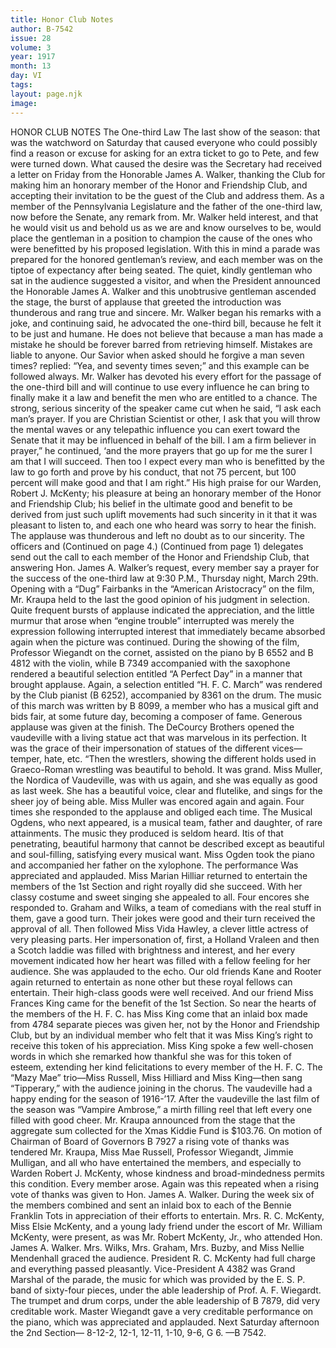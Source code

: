 ```yaml
---
title: Honor Club Notes
author: B-7542
issue: 28
volume: 3
year: 1917
month: 13
day: VI
tags:
layout: page.njk
image:
---
```

HONOR CLUB NOTES    The One-third Law The last show of the season: that was the watchword on Saturday that caused everyone who could possibly find a reason or excuse for asking for an extra ticket to go to Pete, and few were turned down.       What caused the desire was the Secretary had received a letter on Friday from the Honorable James A. Walker, thanking the Club for making him an honorary member of the Honor and Friendship Club, and accepting their invitation to be the guest of the Club and address them. As a member of the Pennsylvania Legislature and the father of the one-third law, now before the Senate, any remark from. Mr. Walker held interest, and that he would visit us and behold us as we are and know ourselves to be, would place the gentleman in a position to champion the cause of the ones who were benefitted by his proposed legislation.        With this in mind a parade was prepared for the honored gentleman’s review, and each member was on the tiptoe of expectancy after being seated. The quiet, kindly gentleman who sat in the audience suggested a visitor, and when the President announced the Honorable James A. Walker and this unobtrusive gentleman ascended the stage, the burst of applause that greeted the introduction was thunderous and rang true and sincere.       Mr. Walker began his remarks with a joke, and continuing said, he advocated the one-third bill, because he felt it to be just and humane. He does not believe that because a man has made a mistake he should be forever barred from retrieving himself. Mistakes are liable to anyone. Our Savior when asked should he forgive a man seven times? replied: “Yea, and seventy times seven;” and this example can be followed always. Mr. Walker has devoted his every effort for the passage of the one-third bill and will continue to use every influence he can bring to finally make it a law and benefit the men who are entitled to a chance. The strong, serious sincerity of the speaker came cut when he said, “I ask each man’s prayer. If you are Christian Scientist or other, I ask that you will throw the mental waves or any telepathic influence you can exert toward the Senate that it may be influenced in behalf of the bill. I am a firm believer in prayer,” he continued, ‘and the more prayers that go up for me the surer I am that I will succeed. Then too I expect every man who is benefitted by the law to go forth and prove by his conduct, that not 75 percent, but 100 percent will make good and that I am right.” His high praise for our Warden, Robert J. McKenty; his pleasure at being an honorary member of the Honor and Friendship Club; his belief in the ultimate good and benefit to be derived from just such uplift movements had such sincerity in it that it was pleasant to listen to, and each one who heard was sorry to hear the finish.       The applause was thunderous and left no doubt as to our sincerity. The officers and       (Continued on page 4.)       (Continued from page 1)    delegates send out the call to each member of the Honor and Friendship Club, that answering Hon. James A. Walker’s request, every member say a prayer for the success of the one-third law at 9:30 P.M., Thursday night, March 29th.       Opening with a “Dug” Fairbanks in the “American Aristocracy” on the film, Mr. Kraupa held to the last the good opinion of his judgment in selection. Quite frequent bursts of applause indicated the appreciation, and the little murmur that arose when “engine trouble” interrupted was merely the expression following interrupted interest that immediately became absorbed again when the picture was continued.       During the showing of the film, Professor Wiegandt on the cornet, assisted on the piano by B 6552 and B 4812 with the violin, while B 7349 accompanied with the saxophone rendered a beautiful selection entitled “A Perfect Day” in a manner that brought applause.       Again, a selection entitled “H. F. C. March” was rendered by the Club pianist (B 6252), accompanied by 8361 on the drum. The music of this march was written by B 8099, a member who has a musical gift and bids fair, at some future day, becoming a composer of fame. Generous applause was given at the finish.       The DeCourcy Brothers opened the vaudeville with a living statue act that was marvelous in its perfection. It was the grace of their impersonation of statues of the different vices—temper, hate, etc. “Then the wrestlers, showing the different holds used in Graeco-Roman wrestling was beautiful to behold. It was grand.       Miss Muller, the Nordica of Vaudeville, was with us again, and she was equally as good as last week. She has a beautiful voice, clear and flutelike, and sings for the sheer joy of being able. Miss Muller was encored again and again. Four times she responded to the applause and obliged each time.       The Musical Ogdens, who next appeared, is a musical team, father and daughter, of rare attainments. The music they produced is seldom heard. Itis of that penetrating, beautiful harmony that cannot be described except as beautiful and soul-filling, satisfying every musical want. Miss Ogden took the piano and accompanied her father on the xylophone. The performance Was appreciated and applauded.       Miss Marian Hilliar returned to entertain the members of the 1st Section and right royally did she succeed. With her classy costume and sweet singing she appealed to all. Four encores she responded to.       Graham and Wilks, a team of comedians with the real stuff in them, gave a good turn. Their jokes were good and their turn received the approval of all.       Then followed Miss Vida Hawley, a clever little actress of very pleasing parts. Her impersonation of, first, a Holland Vraleen and then a Scotch laddie was filled with brightness and interest, and her every movement indicated how her heart was filled with a fellow feeling for her audience. She was applauded to the echo.       Our old friends Kane and Rooter again returned to entertain as none other but these royal fellows can entertain. Their high-class goods were well received.       And our friend Miss Frances King came for the benefit of the 1st Section. So near the hearts of the members of the H. F. C. has Miss King come that an inlaid box made from 4784 separate pieces was given her, not by the Honor and Friendship Club, but by an individual member who felt that it was Miss King’s right to receive this token of his appreciation. Miss King spoke a few well-chosen words in which she remarked how thankful she was for this token of esteem, extending her kind felicitations to every member of the H. F. C.       The “Mazy Mae” trio—Miss Russell, Miss Hilliard and Miss King—then sang “Tipperary,” with the audience joining in the chorus. The vaudeville had a happy ending for the season of 1916-’17.       After the vaudeville the last film of the season was “Vampire Ambrose,” a mirth filling reel that left every one filled with good cheer.       Mr. Kraupa announced from the stage that the aggregate sum collected for the Xmas Kiddie Fund is $103.76. On motion of Chairman of Board of Governors B 7927 a rising vote of thanks was tendered Mr. Kraupa, Miss Mae Russell, Professor Wiegandt, Jimmie Mulligan, and all who have entertained the members, and especially to Warden Robert J. McKenty, whose kindness and broad-mindedness permits this condition. Every member arose. Again was this repeated when a rising vote of thanks was given to Hon. James A. Walker. During the week six of the members combined and sent an inlaid box to each of the Bennie Franklin Tots in appreciation of their efforts to entertain.       Mrs. R. C. McKenty, Miss Elsie McKenty, and a young lady friend under the escort of Mr. William McKenty, were present, as was Mr. Robert McKenty, Jr., who attended Hon. James A. Walker.       Mrs. Wilks, Mrs. Graham, Mrs. Buzby, and Miss Nellie Mendenhall graced the audience. President R. C. McKenty had full charge and everything passed pleasantly. Vice-President A 4382 was Grand Marshal of the parade, the music for which was provided by the E. S. P. band of sixty-four pieces, under the able leadership of Prof. A. F. Wiegardt. The trumpet and drum corps, under the able leadership of B 7879, did very creditable work. Master Wiegandt gave a very creditable performance on the piano, which was appreciated and applauded.       Next Saturday afternoon the 2nd Section— 8-12-2, 12-1, 12-11, 1-10, 9-6, G 6.    —B 7542.    


